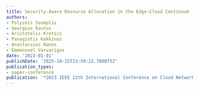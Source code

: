 ```yaml
---
title: Security-Aware Resource Allocation in the Edge-Cloud Continuum
authors:
- Polyzois Soumplis
- Georgios Kontos
- Aristotelis Kretsis
- Panagiotis Kokkinos
- Anastassios Nanos
- Emmanouel Varvarigos
date: '2023-01-01'
publishDate: '2025-10-15T23:59:22.780075Z'
publication_types:
- paper-conference
publication: '*2023 IEEE 12th International Conference on Cloud Networking (CloudNet)*'
---
```

